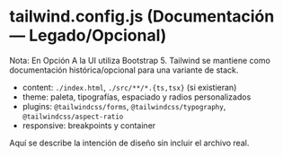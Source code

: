 # tailwind.config.js (Documentación — Legado/Opcional)

Nota: En Opción A la UI utiliza Bootstrap 5. Tailwind se mantiene como documentación histórica/opcional para una variante de stack.

- content: `./index.html`, `./src/**/*.{ts,tsx}` (si existieran)
- theme: paleta, tipografías, espaciado y radios personalizados
- plugins: `@tailwindcss/forms`, `@tailwindcss/typography`, `@tailwindcss/aspect-ratio`
- responsive: breakpoints y container

Aquí se describe la intención de diseño sin incluir el archivo real.
